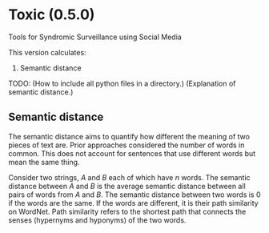 Toxic (0.5.0)
=======

Tools for Syndromic Surveillance using Social Media

This version calculates:

1. Semantic distance

TODO:
(How to include all python files in a directory.)
(Explanation of semantic distance.)

Semantic distance
-----------------

The semantic distance aims to quantify how different the meaning of two pieces of text are. Prior approaches considered the number of words in common. This does not account for sentences that use different words but mean the same thing. 

Consider two strings, *A* and *B* each of which have _n_ words. The semantic distance between *A* and *B* is the average semantic distance between all pairs of words from *A* and *B*. The semantic distance between two words is 0 if the words are the same. If the words are different, it is their path similarity on WordNet. Path similarity refers to the shortest path that connects the senses (hypernyms and hyponyms) of the two words. 